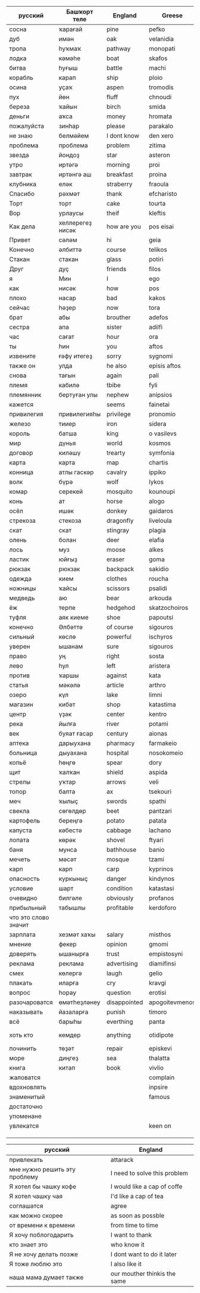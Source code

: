 |  русский     |  Башҡорт теле    |   England    |   Greese      |    Турецкий  |
| ------------ | ---------------- | ------------ |  ------------ |  ---------   |
|   сосна      |    ҡарағай       |  pine        |  pefko        |     çam      |
|    дуб       |    имән          |  oak         |   velanidia   |     meşe     |
|    тропа     |    һуҡмаҡ        |  pathway     |    monopati   |  patika      |
|    лодка     |    кәмәһе        |  boat        |   skafos      |    tekne     |
|     битва    |    һуғыш         |  battle      |   machi       | muhrabe      |
|   корабль    |    карап         |  ship        |   ploio       |   gemi       |
|   осина      |    уҫаҡ          |  aspen       |   tromodis    | titrek kavak |
|  пух         |     йөн          |  fluff       |     chnoudi   |   kabatmak   |
|    береза    |    ҡайын         | birch        |     smida     |   Huş ağacı  |
|   деньги     |         аҡса     |    money     |    hromata    |    para      |
|  пожалуйста  |     зинһар       |   please     |   parakalo    |  Lütfen      |
|    не знаю   |    белмәйем      | I dont know  |  den  xero    |  bilmiyorum  |
|   проблема   |   проблема       |  problem     |   zitima      |   Sorunlar   |
|   звезда     |   йондоҙ         |   star       |  asteron      |   Yıldızlar  |
|    утро      |   иртәгә         |  morning     |  proi         |   Sabah      |
|    завтрак   |   иртәнгә аш     | breakfast    |  proina       |   Kahvaltı   |
| клубника     |  еләк            | straberry    |  fraoula      |    Çilek     |
|  Спасибо     |  рәхмәт          |  thank       | efcharisto    |  efcharisto  |
|  Торт        |  торт            |  cake        | tourta        |   pasta      |
|  Вор         |  урлаусы         |  theif       |  kleftis      |  hırsız      |
|  Как дела    | хеллерегеҙ нисәк | how are you  |   pos eisai   |  Nasılsın    |
|  Привет      |  сәләм           |  hi          |  geia         | selam        |
|  Конечно     |  әлбиттә         | course       |  telikos      |  tabii       |
|  Стакан      | стакан           |  glass       | potiri        |  bardak      |
|  Друг        | дуҫ              |  friends     | filos         | arkadas      |
| я            | Мин              | I            | ego           | ben          |
| как          | нисәк            | how          | pos           | Nasıl        |
| плохо        | насар            | bad          | kakos         | Kötü         |
| сейчас       | һәҙер            | now          | tora          |  Şimdi       |
| брат         | абы              | brouther     | adefos        | kardeş       |
| сестра       | апа              | sister       | adilfi        | kız kardeş   |
| час          | сағат            | hour         | ora           | saat         |
| ты           | һин              | you          | aftos         | sen          |
| извените     | ғәфү итегеҙ      | sorry        | sygnomi       | Üzgünüm      |
| также он     |  улда            | he also      | episis aftos  | o da         |
| снова        | тағын            | again        | pali          | tekrar       |
| племя        | кабилә           | tbibe        | fyli          | kabile       |
| племянник    | бертуған улы     | nephew       | anipsios      | yeğen        |
| кажется      |                  | seems        | fainetai      | Öyle gibi    |
| привилегия   | привилегияһы     | privilege    | pronomio      | ayrıcalık    |
| железо       | тииер            | iron         | sidera        | ütü          |
| король       | батша            | king         | o vasilevs    | kral         |
| мир          | дүнья            | world        | kosmos        | dünya        |
| договор      |  киләшү          | trearty      | symfonia      | anlaşma      |
| карта        | карта            | map          | chartis       | harita       |
| конница      | атлы гаскәр      |  cavalry     |   ippiko      | süvari       |
| волк         | бүрә             | wolf         | lykos         | kurt         |
| комар        | серекей          | mosquito     | kounoupi      | sivrisinek   |
| конь         | ат               | horse        | alogo         | at           |
| осёл         |   ишәк           | donkey       | gaidaros      | eşek         |
| стрекоза     | стекоза          | dragonfly    | liveloula     | yusufçuk     |
| скат         | скат             | stingray     | plagia        | vatos        |
| олень        | болан            |  deer        |  elafia       |  geyik       |
| лось         | муз              | moose        |  alkes        |  geyik       |
| ластик       |  юйғыҙ           | eraser       | goma          |   silgi      |
| рюкзак       |  рюкзак          | backpack     | sakidio       | sırt çantası |
| одежда       |  кием            | clothes      | roucha        |  giysiler    |
| ножницы      |  ҡайсы           | scissors     | psalidi       |  makas       |
| медведь      | аю               | bear         | arkouda       |  ayı         |
| ёж           | терпе            | hedgehod     | skatzochoiros |  kirpi       |
| туфля        | аяк киеме        |  shoe        | papoutsi      |  ayakkabı    |
| конечно      | Әлбәттә          | of course    | sigouros      | elbette      |
| сильный      | көслө            | powerful     | ischyros      |   güçlü      |
| уверен       | ышанам           | sure         | sigouros      | elbette      |
| право        | уң               | right        | sosta         | sağ          |
| лево         | һул              | left         | aristera      | sol          |
| против       | ҡаршы            | against      | kata          | aykırı       |
| статья       | мәкәлә           | article      | arthro        | makale       |
| озеро        | күл              | lake         | limni         | göl          |
| магазин      | кибәт            | shop         | katastima     | mağaza       |
| центр        |  үҙәк            | center       | kentro        | merkez       |
| река         |  йылға           | river        | potami        | nehir        |
| век          | буяат  ғасар     | century      | aionas        | yüzyıl       |
| аптека       | дарыухана        | pharmacy     | farmakeio     | eczane       |
| больница     | дыуахана         | hospital     | nosokomeio    | hastane      |
| копьё        | һөңгө            | spear        | dory          | mırzak       |
| щит          | ҡалҡан           | shield       | aspida        | kalkan       |
| стрелы       | уҡтар            | arrows       | veli          | oklar        |
| топор        | балта            | ax           | tsekouri      |  balta       |
| меч          | ҡылыҫ            | swords       | spathi        |  kılıç       |
| свекла       | сөгөлдөр         | beet         |   pantzari    |  pancar      |
| картофель    | береңгә          |  potato      |  patata       | patates      |
| капуста      | кәбестә          | cabbage      | lachano       | lahana       |
| лопата       | көрәк            | shovel       | ftyari        | kürek        |
| баня         | мунса            | bathhouse    | banio         | banyo        |
| мечеть       | мәсәт            | mosque       | tzami         | cami         |
| карп         | карп             | carp         | kyprinos      | sazan        |
| опасность    | куркыныҫ         | danger       | kindynos      | tehlike      |
| условие      | шарт             | condition    | katastasi     | durumi       |
| очевидно     | билгәле          | obviously    | profanos      | açıkçası     |
| прибыльный   | табышлы          | profitable   | kerdoforo     | karlı        |
| что это слово значит |  |  |  |  |
| зарплата     | хезмәт хаҡы      | salary       | misthos       | maaş         |
| мнение       | фекер            | opinion      | gmomi         | görüş        |
| доверять     | ышанырға         | trust        | empistosyni   | güven        |
| реклама      | реклама          | advertising  | diamifinsi    |reklam        |
| смех         | көлергә          | laugh        | gelio         | gülme        |
| плакать      | иларға           | cry          | kravgi        | ağla         |
| вопрос       | һорау            | question     |  erotisi      | sor          |
| разочароватся|  өмәтһеҙләнеу    | disappointed | apogoitevmenos|              |
| наказывать   |  йазаларға       | punish       | timoro        | cezalandırmak|
| всё          | барыһы           | everthing    | panta         | her şey      |
| хоть  кто    |  кемдер          | anything     | otidipote     | herhangi bir şey|
| починить     | төҙәт            |  repair      | episkevi      | düzeltmek    |
| море         | диңгеҙ           |  sea         | thalatta      | deniz        |
| книга        | китап            | book         | vivlio        | kitap        |
| жаловатся    |  |  | complain      |  |
| вдохновлять  |  |  | inpsire       |   |
| знаменитый   |  |  | famous        |  |
| достаточно   |  |  |  |  |
| упоменане    |  |  |  |  ||
| увлекатся    |  |  | keen on       |  |
|  |  |  |  |  |
|  |  |  |  |  |
|  |  |  |  |  |



| русский    |   England|
| ---------- | -------- |
| привлекать | attarack |
| мне нужно решить эту проблему | I need to solve this problem |
| Я хотел бы чашку кофе | I would like a cap of coffe |
| Я хотел  чашку чая | I'd like a cap of tea |
| соглашатся | agree |
| как можно скорее | as soon as possble |
| от времени к времени | from time to time |
| Я хочу поблогодарить | I want to thank |
| кто знает это | who know it |
| Я не хочу делать позже | I dont want to do it later |
| Я тоже люблю это | I also like it |
| наша мама думает также | our mouther thinkis the same |
